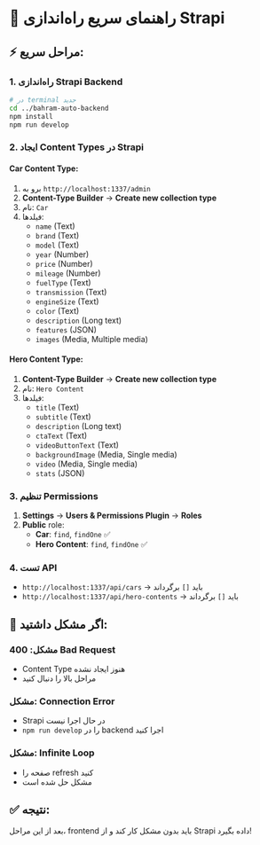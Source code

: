 # 🚀 راهنمای سریع راه‌اندازی Strapi

## ⚡ مراحل سریع:

### 1. **راه‌اندازی Strapi Backend**

```bash
# در terminal جدید
cd ../bahram-auto-backend
npm install
npm run develop
```

### 2. **ایجاد Content Types در Strapi**

#### **Car Content Type:**

1. برو به `http://localhost:1337/admin`
2. **Content-Type Builder** → **Create new collection type**
3. نام: `Car`
4. فیلدها:
   - `name` (Text)
   - `brand` (Text)
   - `model` (Text)
   - `year` (Number)
   - `price` (Number)
   - `mileage` (Number)
   - `fuelType` (Text)
   - `transmission` (Text)
   - `engineSize` (Text)
   - `color` (Text)
   - `description` (Long text)
   - `features` (JSON)
   - `images` (Media, Multiple media)

#### **Hero Content Type:**

1. **Content-Type Builder** → **Create new collection type**
2. نام: `Hero Content`
3. فیلدها:
   - `title` (Text)
   - `subtitle` (Text)
   - `description` (Long text)
   - `ctaText` (Text)
   - `videoButtonText` (Text)
   - `backgroundImage` (Media, Single media)
   - `video` (Media, Single media)
   - `stats` (JSON)

### 3. **تنظیم Permissions**

1. **Settings** → **Users & Permissions Plugin** → **Roles**
2. **Public** role:
   - **Car**: `find`, `findOne` ✅
   - **Hero Content**: `find`, `findOne` ✅

### 4. **تست API**

- `http://localhost:1337/api/cars` → باید `[]` برگرداند
- `http://localhost:1337/api/hero-contents` → باید `[]` برگرداند

## 🔧 **اگر مشکل داشتید:**

### **مشکل: 400 Bad Request**

- Content Type هنوز ایجاد نشده
- مراحل بالا را دنبال کنید

### **مشکل: Connection Error**

- Strapi در حال اجرا نیست
- `npm run develop` را در backend اجرا کنید

### **مشکل: Infinite Loop**

- صفحه را refresh کنید
- مشکل حل شده است

## ✅ **نتیجه:**

بعد از این مراحل، frontend باید بدون مشکل کار کند و از Strapi داده بگیرد!
